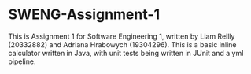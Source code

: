 # SWENG-Assignment-1
This is Assignment 1 for Software Engineering 1, written by Liam Reilly (20332882) and Adriana Hrabowych (19304296).
This is a basic inline calculator written in Java, with unit tests being written in JUnit and a yml pipeline.
